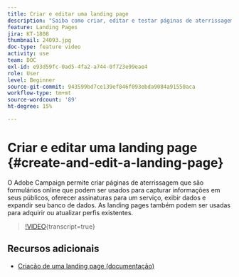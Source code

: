 ```yaml
---
title: Criar e editar uma landing page
description: "Saiba como criar, editar e testar páginas de aterrissagem no Adobe Campaign Standard."
feature: Landing Pages
jira: KT-1808
thumbnail: 24093.jpg
doc-type: feature video
activity: use
team: DOC
exl-id: e93d59fc-0ad5-4fa2-a744-0f723e99eae4
role: User
level: Beginner
source-git-commit: 943599bd7ce139ef846f093ebda9084a91550aca
workflow-type: tm+mt
source-wordcount: '89'
ht-degree: 15%

---
```


# Criar e editar uma landing page {#create-and-edit-a-landing-page}

O Adobe Campaign permite criar páginas de aterrissagem que são formulários online que podem ser usados para capturar informações em seus públicos, oferecer assinaturas para um serviço, exibir dados e expandir seu banco de dados. As landing pages também podem ser usadas para adquirir ou atualizar perfis existentes.

>[!VIDEO](https://video.tv.adobe.com/v/24093?learn=on){transcript=true}

## Recursos adicionais

* [Criação de uma landing page (documentação)](https://docs.campaign.adobe.com/doc/standard/getting_started/en/ACS_CreateLandingPage.html)
